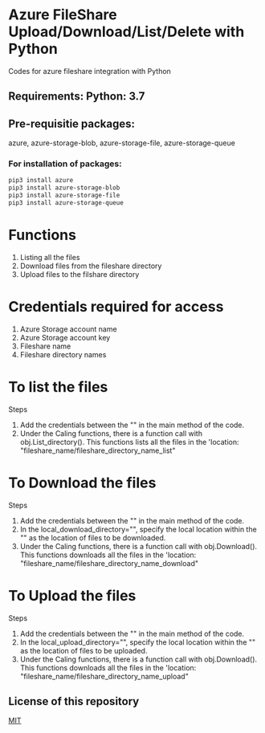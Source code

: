 # Azure FileShare Upload/Download/List/Delete with Python
Codes for azure fileshare integration with Python

## Requirements: Python: 3.7

## Pre-requisitie packages: 
azure, azure-storage-blob, azure-storage-file, azure-storage-queue


### For installation of packages: 
```bash
pip3 install azure
pip3 install azure-storage-blob
pip3 install azure-storage-file
pip3 install azure-storage-queue
```
# Functions
1. Listing all the files
2. Download files from the fileshare directory
3. Upload files to the filshare directory

# Credentials required for access
1. Azure Storage account name
2. Azure Storage account key
3. Fileshare name
4. Fileshare directory names

# To list the files
Steps
1. Add the credentials between the "" in the main method of the code.
2. Under the Caling functions, there is a function call with obj.List_directory(). This functions lists all the files in the 'location: "fileshare_name/fileshare_directory_name_list"

# To Download the files
Steps
1. Add the credentials between the "" in the main method of the code.
2. In the local_download_directory="", specify the local location within the "" as the location of files to be downloaded.
3. Under the Caling functions, there is a function call with obj.Download(). This functions downloads all the files in the 'location: "fileshare_name/fileshare_directory_name_download"

# To Upload the files
Steps
1. Add the credentials between the "" in the main method of the code.
2. In the local_upload_directory="", specify the local location within the "" as the location of files to be uploaded.
3. Under the Caling functions, there is a function call with obj.Download(). This functions downloads all the files in the 'location: "fileshare_name/fileshare_directory_name_upload"

## License of this repository
[MIT](https://choosealicense.com/licenses/mit/)

